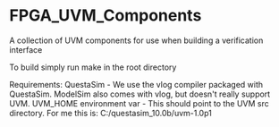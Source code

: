 # FPGA_UVM_Components
A collection of UVM components for use when building a verification interface

To build simply run make in the root directory

Requirements:
    QuestaSim - We use the vlog compiler packaged with QuestaSim.
        ModelSim also comes with vlog, but doesn't really support UVM.
    UVM_HOME environment var - This should point to the UVM src directory.
        For me this is: C:/questasim_10.0b/uvm-1.0p1
